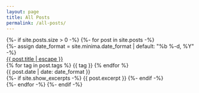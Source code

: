 ```yaml
---
layout: page
title: All Posts
permalink: /all-posts/
---
```


<div class="post-list">
{%- if site.posts.size > 0 -%}
  {%- for post in site.posts -%}
  <div class="post-item">
    {%- assign date_format = site.minima.date_format | default: "%b %-d, %Y" -%}
    <div class="post-flex-container">
      <div class="post-left">
        <div class="post-title">
          <a class="post-link" href="{{ post.url | relative_url }}">
            {{ post.title | escape }}
          </a>
        </div>
        <div class="post-tags">
          {% for tag in post.tags %}
            <span class="post-tag">{{ tag }}</span>
          {% endfor %}
        </div>
      </div>
      <div class="post-date">
        <span class="post-meta">{{ post.date | date: date_format }}</span>
      </div>
    </div>
    {%- if site.show_excerpts -%}
      {{ post.excerpt }}
    {%- endif -%}
  </div>
  {%- endfor -%}
{%- endif -%}
</div>